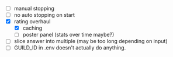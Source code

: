- [ ] manual stopping
- [ ] no auto stopping on start
- [x] rating overhaul
    - [x] caching
    - [ ] poster panel (stats over time maybe?)
- [ ] slice answer into multiple (may be too long depending on input)
- [ ] GUILD_ID in .env doesn't actually do anything.